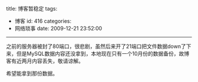 title: 博客暂稳定
tags:
  - 博客
id: 416
categories:
  - 网络琐事
date: 2009-12-21 23:52:00
---

之前的服务器被封了80端口，很悲剧，虽然后来开了21端口把文件数据down了下来，但是MySQL数据内容还没拿到，本地现在只有一个10月份的数据备份，故博客有近两月内容丢失，敬请谅解。

希望能拿到那份数据。